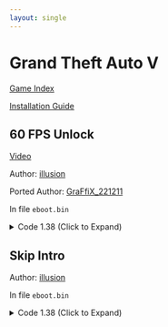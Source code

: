 ```yaml
---
layout: single
---
```


# Grand Theft Auto V

[Game Index](/patch/#ps4)

[Installation Guide](/install-instructions/)

## 60 FPS Unlock

[Video](https://youtu.be/FqTg3Sij3MQ)

Author: [illusion](https://twitter.com/illusion0002)

Ported Author: [GraFfiX_221211](https://twitter.com/GraFfiX_221211)

In file `eboot.bin`

<details>
<summary>Code 1.38 (Click to Expand)</summary>

{% highlight yml %}
- game: "Grand Theft Auto V"
  app_ver: "01.38"
  patch_ver: "1.0"
  name: "60 FPS Unlock"
  author: "illusion, GraFfiX_221211"
  note: "CPU Limited. For use with 9th generation of game consoles."
  arch: generic_orbis
  enabled: False # Todo: move this to a separate file
  patch_list:
        - [ bytes, 0xD3BB5E, "01 00 00 00" ]
{% endhighlight %}

</details>

## Skip Intro

Author: [illusion](https://twitter.com/illusion0002)

In file `eboot.bin`

<details>
<summary>Code 1.38 (Click to Expand)</summary>

{% highlight yml %}
- game: "Grand Theft Auto V"
  app_ver: "01.38"
  patch_ver: "1.0"
  name: "Skip Intro"
  author: "illusion"
  note:
  arch: generic_orbis
  enabled: False # Todo: move this to a separate file
  patch_list:
        - [ bytes, 0x2F3E794, "00" ]
        - [ bytes, 0x286EFB8, "00" ]
{% endhighlight %}

</details>

<!--

Commenting this out when to re-test this when FCAT gets implemented.

<details>
<summary>Code 1.00 (Click to Expand)</summary>

{% highlight none %}
BF 02 00 00 00 31 F6 E8 87 67 CB 00

BF 01 00 00 00 31 F6 E8 87 67 CB 00

##### do not apply code below
# this will introduce screen tear when param above is loaded with 0
# 2 will become 20hz
# 1 becomes 30hz
# 0 is unlocked
# code will skip sceVideoOutSetFlipRate
# 0F 44 F7 8B 3D B8 6D A4 01 E9 93 52 A6 00
# 0F 45 F7 8B 3D B8 6D A4 01 E9 93 52 A6 00
#####
{% endhighlight %}

</details>

<details>
<summary>Code 1.33 (Click to Expand)</summary>

{% highlight none %}
BF 02 00 00 00 31 F6 E8 E7 69 DE 00

BF 01 00 00 00 31 F6 E8 E7 69 DE 00

##### do not apply code below
# this will introduce screen tear when param above is loaded with 0
# 2 will become 20hz
# 1 becomes 30hz
# 0 is unlocked
# code will skip sceVideoOutSetFlipRate
# 0F 44 F7 8B 3D A8 95 11 02 E9 53 5A C8 00
# 0F 45 F7 8B 3D A8 95 11 02 E9 53 5A C8 00
#####
{% endhighlight %}

</details>

-->
